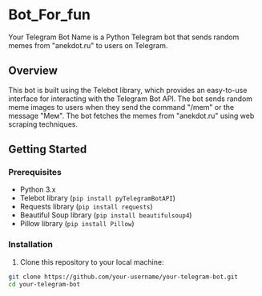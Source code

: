 # Bot_For_fun

Your Telegram Bot Name is a Python Telegram bot that sends random memes from "anekdot.ru" to users on Telegram.

## Overview

This bot is built using the Telebot library, which provides an easy-to-use interface for interacting with the Telegram Bot API. The bot sends random meme images to users when they send the command "/mem" or the message "Мем". The bot fetches the memes from "anekdot.ru" using web scraping techniques.

## Getting Started

### Prerequisites

- Python 3.x
- Telebot library (`pip install pyTelegramBotAPI`)
- Requests library (`pip install requests`)
- Beautiful Soup library (`pip install beautifulsoup4`)
- Pillow library (`pip install Pillow`)

### Installation

1. Clone this repository to your local machine:

```bash
git clone https://github.com/your-username/your-telegram-bot.git
cd your-telegram-bot
